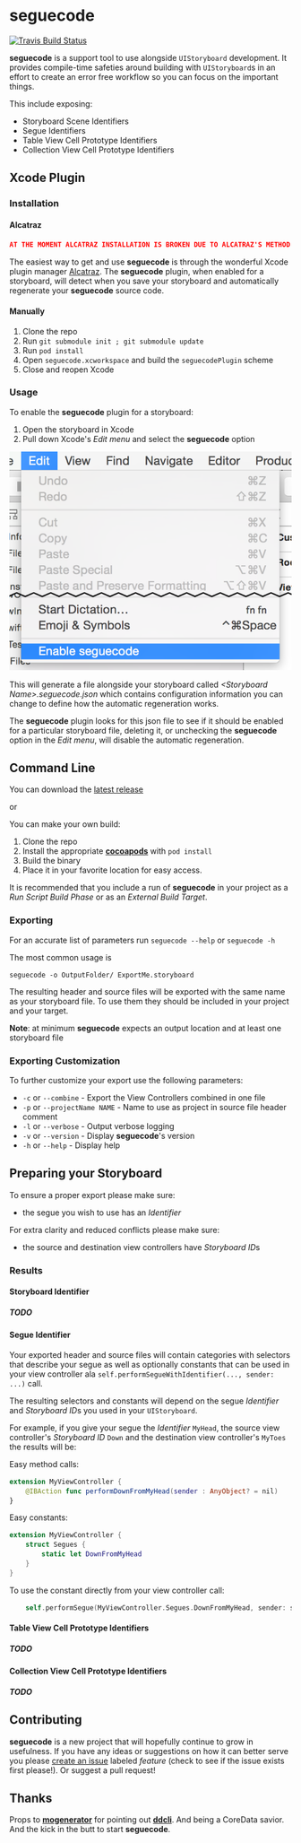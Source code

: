 # seguecode

[![Travis Build Status](http://img.shields.io/travis/Adorkable/seguecode.svg?style=flat)](https://travis-ci.org/Adorkable/seguecode)

**seguecode** is a support tool to use alongside `UIStoryboard` development. It provides compile-time safeties around building with `UIStoryboard`s in an effort to create an error free workflow so you can focus on the important things.

This include exposing:

* Storyboard Scene Identifiers
* Segue Identifiers
* Table View Cell Prototype Identifiers
* Collection View Cell Prototype Identifiers

## Xcode Plugin

### Installation

#### Alcatraz
```json
AT THE MOMENT ALCATRAZ INSTALLATION IS BROKEN DUE TO ALCATRAZ'S METHOD OF BUILDING AND INSTALLING. UNTIL A COMPATIBLE WRAPPER PROJECT CAN BE REWRITTEN PLEASE USE THE MANUAL INSTALLATION STEPS BELOW
```
The easiest way to get and use **seguecode** is through the wonderful Xcode plugin manager [Alcatraz](http://alcatraz.io/). The **seguecode** plugin, when enabled for a storyboard, will detect when you save your storyboard and automatically regenerate your **seguecode** source code.

#### Manually 
1. Clone the repo
2. Run `git submodule init ; git submodule update`
3. Run `pod install`
4. Open `seguecode.xcworkspace` and build the `seguecodePlugin` scheme
5. Close and reopen Xcode

### Usage
To enable the **seguecode** plugin for a storyboard:

1. Open the storyboard in Xcode
2. Pull down Xcode's *Edit menu* and select the **seguecode** option

![Plugin Screenshot](https://raw.githubusercontent.com/Adorkable/seguecode/master/README/Edit_and_Menubar.png)

This will generate a file alongside your storyboard called *&lt;Storyboard Name&gt;.seguecode.json* which contains configuration information you can change to define how the automatic regeneration works. 

The **seguecode** plugin looks for this json file to see if it should be enabled for a particular storyboard file, deleting it, or unchecking the **seguecode** option in the *Edit menu*, will disable the automatic regeneration.

## Command Line
You can download the [latest release](https://github.com/Adorkable/seguecode/releases/latest)

or 

You can make your own build:

1. Clone the repo
2. Install the appropriate **[cocoapods](http://cocoapods.org)** with `pod install`
3. Build the binary
4. Place it in your favorite location for easy access.

It is recommended that you include a run of **seguecode** in your project as a *Run Script Build Phase* or as an *External Build Target*.

### Exporting
For an accurate list of parameters run `seguecode --help` or `seguecode -h`

The most common usage is

``` Shell
seguecode -o OutputFolder/ ExportMe.storyboard
```

The resulting header and source files will be exported with the same name as your storyboard file. To use them they should be included in your project and your target. 

**Note**: at minimum **seguecode** expects an output location and at least one storyboard file

### Exporting Customization
To further customize your export use the following parameters:

* `-c` or `--combine` - Export the View Controllers combined in one file
* `-p` or `--projectName NAME` - Name to use as project in source file header comment
* `-l` or `--verbose` - Output verbose logging
* `-v` or `--version` - Display **seguecode**'s version
* `-h` or `--help` - Display help

## Preparing your Storyboard
To ensure a proper export please make sure:

* the segue you wish to use has an *Identifier*

For extra clarity and reduced conflicts please make sure:

* the source and destination view controllers have *Storyboard ID*s

### Results

#### Storyboard Identifier
##### TODO

#### Segue Identifier

Your exported header and source files will contain categories with selectors that describe your segue as well as optionally constants that can be used in your view controller ala `self.performSegueWithIdentifier(..., sender: ...)` call.

The resulting selectors and constants will depend on the segue *Identifier* and *Storyboard ID*s you used in your `UIStoryboard`.

For example, if you give your segue the *Identifier* `MyHead`, the source view controller's *Storyboard ID* `Down` and the destination view controller's `MyToes` the results will be:

Easy method calls:

``` Swift
extension MyViewController {
    @IBAction func performDownFromMyHead(sender : AnyObject? = nil)
}    
```

Easy constants:

``` Swift
extension MyViewController {
    struct Segues {
        static let DownFromMyHead
    }
}
```
	
To use the constant directly from your view controller call:

``` Swift
    self.performSegue(MyViewController.Segues.DownFromMyHead, sender: sender)
```

#### Table View Cell Prototype Identifiers
##### TODO

#### Collection View Cell Prototype Identifiers
##### TODO

## Contributing
**seguecode** is a new project that will hopefully continue to grow in usefulness. If you have any ideas or suggestions on how it can better serve you please [create an issue](https://github.com/Adorkable/seguecode/issues/new) labeled *feature* (check to see if the issue exists first please!). Or suggest a  pull request!


## Thanks

Props to **[mogenerator](https://github.com/rentzsch/mogenerator)** for pointing out **[ddcli](https://github.com/ddribin/ddcli)**. And being a CoreData savior. And the kick in the butt to start **seguecode**. 
